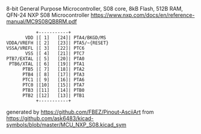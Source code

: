 8-bit General Purpose Microcontroller, S08 core, 8kB Flash, 512B RAM, QFN-24
NXP S08 Microcontroller
https://www.nxp.com/docs/en/reference-manual/MC9S08QB8RM.pdf


	           +-----------+
	       VDD |[ 1]   [24]| PTA4/BKGD/MS
	VDDA/VREFH |[ 2]   [23]| PTA5/~{RESET}
	VSSA/VREFL |[ 3]   [22]| PTC6
	       VSS |[ 4]   [21]| PTC7
	PTB7/EXTAL |[ 5]   [20]| PTA0
	 PTB6/XTAL |[ 6]   [19]| PTA1
	      PTB5 |[ 7]   [18]| PTA2
	      PTB4 |[ 8]   [17]| PTA3
	      PTC1 |[ 9]   [16]| PTA6
	      PTC0 |[10]   [15]| PTA7
	      PTB3 |[11]   [14]| PTB0
	      PTB2 |[12]   [13]| PTB1
	           +-----------+


generated by https://github.com/FBEZ/Pinout-AsciiArt from https://github.com/ask6483/kicad-symbols/blob/master/MCU_NXP_S08.kicad_sym